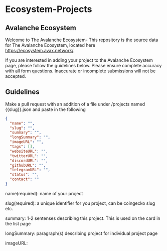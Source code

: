 # Ecosystem-Projects

## Avalanche Ecosystem

Welcome to The Avalanche Ecosystem- This repository is the source data for The Avalanche Ecosystem, located here <https://ecosystem.avax.network/>.

If you are interested in adding your project to the Avalanche Ecosystem page, please follow the guidelines below. Please ensure complete accuracy with all form questions. Inaccurate or incomplete submissions will not be accepted.
 
## Guidelines

Make a pull request with an addition of a file under /projects named {{slug}}.json and paste in the following 

```json
{
  "name": "",
  "slug": "",
  "summary": "",
  "longSummary": "",
  "imageURL": "",
  "tags": [],
  "websiteURL": "",
  "twitterURL": "",
  "discordURL": "",
  "githubURL": "",
  "telegramURL": "",
  "status": "",
  "contact": ""
}
```

name(required): name of your project

slug(required): a unique identifier for you project, can be coingecko slug etc. 

summary: 1-2 sentenses describing this project. This is used on the card in the list page

longSummary: paragraph(s) describing project for individual project page

imageURL: 